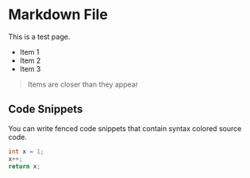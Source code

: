 ﻿# Markdown File

This is a test page.

* Item 1 
* Item 2
* Item 3

> Items are closer than they appear

## Code Snippets
You can write fenced code snippets that contain syntax colored source code.

```csharp
int x = 1;
x++;
return x;
```



